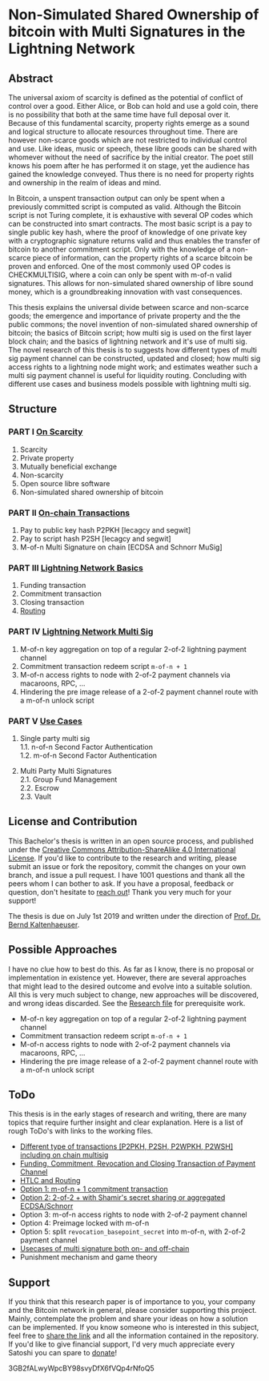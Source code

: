 # Non-Simulated Shared Ownership of bitcoin with Multi Signatures in the Lightning Network

## Abstract

The universal axiom of scarcity is defined as the potential of conflict of control over a good. Either Alice, or Bob can hold and use a gold coin, there is no possibility that both at the same time have full deposal over it. Because of this fundamental scarcity, property rights emerge as a sound and logical structure to allocate resources throughout time. There are however non-scarce goods which are not restricted to individual control and use. Like ideas, music or speech, these libre goods can be shared with whomever without the need of sacrifice by the initial creator. The poet still knows his poem after he has performed it on stage, yet the audience has gained the knowledge conveyed. Thus there is no need for property rights and ownership in the realm of ideas and mind.

In Bitcoin, a unspent transaction output can only be spent when a previously committed script is computed as valid. Although the Bitcoin script is not Turing complete, it is exhaustive with several OP codes which can be constructed into smart contracts. The most basic script is a pay to single public key hash, where the proof of knowledge of one private key with a cryptographic signature returns valid and thus enables the transfer of bitcoin to another commitment script. Only with the knowledge of a non-scarce piece of information, can the property rights of a scarce bitcoin be proven and enforced. One of the most commonly used OP codes is CHECKMULTISIG, where a coin can only be spent with m-of-n valid signatures. This allows for non-simulated shared ownership of libre sound money, which is a groundbreaking innovation with vast consequences.

This thesis explains the universal divide between scarce and non-scarce goods; the emergence and importance of private property and the the public commons; the novel invention of non-simulated shared ownership of bitcoin; the basics of Bitcoin script; how multi sig is used on the first layer block chain; and the basics of lightning network and it's use of multi sig. The novel research of this thesis is to suggests how different types of multi sig payment channel can be constructed, updated and closed; how multi sig access rights to a lightning node might work; and estimates weather such a multi sig payment channel is useful for liquidity routing. Concluding with different use cases and business models possible with lightning multi sig.

## Structure

### PART I [On Scarcity](/Scarcity.asciidoc)

1. Scarcity
2. Private property
3. Mutually beneficial exchange
4. Non-scarcity
5. Open source libre software
6. Non-simulated shared ownership of bitcoin

### PART II [On-chain Transactions](/Transaction.asciidoc)

1. Pay to public key hash P2PKH [lecagcy and segwit]
2. Pay to script hash P2SH [lecagcy and segwit]
3. M-of-n Multi Signature on chain [ECDSA and Schnorr MuSig]

### PART III [Lightning Network Basics](/PaymentChannel.asciidoc)

1. Funding transaction
2. Commitment transaction
3. Closing transaction
4. [Routing](/Routing.asciidoc)

### PART IV [Lightning Network Multi Sig](/LightningMultiSigTransaction.asciidoc)

1. M-of-n key aggregation on top of a regular 2-of-2 lightning payment channel
2. Commitment transaction redeem script `m-of-n + 1`
3. M-of-n access rights to node with 2-of-2 payment channels via macaroons, RPC, ...
4. Hindering the pre image release of a 2-of-2 payment channel route with a m-of-n unlock script

### PART V [Use Cases](/UseCase.asciidoc)

1. Single party multi sig <br>    1.1.  n-of-n Second Factor Authentication   <br>    1.2.  m-of-n Second Factor Authentication

2. Multi Party Multi Signatures <br>    2.1.  Group Fund Management <br>    2.2.  Escrow <br>    2.3.  Vault

## License and Contribution

This Bachelor's thesis is written in an open source process, and published under the [Creative Commons Attribution-ShareAlike 4.0 International License](https://creativecommons.org/licenses/by/4.0/legalcode). If you'd like to contribute to the research and writing, please submit an issue or fork the repository, commit the changes on your own branch, and issue a pull request. I have 1001 questions and thank all the peers whom I can bother to ask. If you have a proposal, feedback or question, don't hesitate to [reach out](https://towardsliberty.com/contact)! Thank you very much for your support!

The thesis is due on July 1st 2019 and written under the direction of [Prof. Dr. Bernd Kaltenhaeuser](https://www.dhbw-vs.de/hochschule/mitarbeitende/bernd-kaltenhaeuser.html).

## Possible Approaches

I have no clue how to best do this. As far as I know, there is no proposal or implementation in existence yet. However, there are several approaches that might lead to the desired outcome and evolve into a suitable solution. All this is very much subject to change, new approaches will be discovered, and wrong ideas discarded. See the [Research file](/Research.asciidoc) for prerequisite work.

* M-of-n key aggregation on top of a regular 2-of-2 lightning payment channel
* Commitment transaction redeem script `m-of-n + 1`
* M-of-n access rights to node with 2-of-2 payment channels via macaroons, RPC, ...
* Hindering the pre image release of a 2-of-2 payment channel route with a m-of-n unlock script

## ToDo

This thesis is in the early stages of research and writing, there are many topics that require further insight and clear explanation. Here is a list of rough ToDo's with links to the working files.

* [Different type of transactions [P2PKH, P2SH, P2WPKH, P2WSH] including on chain multisig](/Transaction.asciidoc)
* [Funding, Commitment, Revocation and Closing Transaction of Payment Channel](/PaymentChannel.asciidoc)
* [HTLC and Routing](/Routing.asciidoc)
* [Option 1: m-of-n + 1 commitment transaction](/LightningMultiSigTransaction.asciidoc)
* [Option 2: 2-of-2 + with Shamir's secret sharing or aggregated ECDSA/Schnorr](/LightningMultiSigTransaction.asciidoc)
* Option 3: m-of-n access rights to node with 2-of-2 payment channel
* Option 4: Preimage locked with m-of-n
* Option 5: split `revocation_basepoint_secret` into m-of-n, with 2-of-2 payment channel
* [Usecases of multi signature both on- and off-chain](/UseCase.asciidoc)
* Punishment mechanism and game theory

## Support

If you think that this research paper is of importance to you, your company and the Bitcoin network in general, please consider supporting this project. Mainly, contemplate the problem and share your ideas on how a solution can be implemented. If you know someone who is interested in this subject, feel free to [share the link](https://github.com/MaxHillebrand/LightningMultiSig/) and all the information contained in the repository. If you'd like to give financial support, I'd very much appreciate every Satoshi you can spare to [donate](https://tallyco.in/HillebrandMax)!

3GB2fALwyWpcBY98svyDfX6fVQp4rNfoQ5